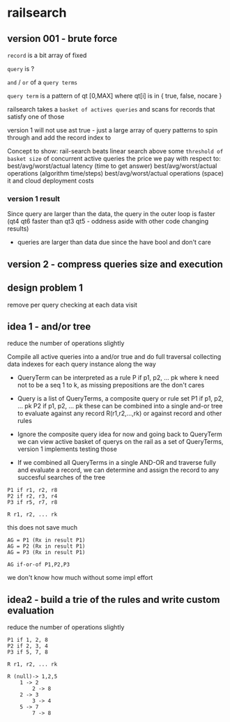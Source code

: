 # railsearch 
## version 001 - brute force

`record` is a bit array of fixed

`query` is ?

`and` / `or` of a `query terms` 

`query term` is a pattern of qt [0,MAX] where qt[i] is in { true, false, nocare }


railsearch takes a  `basket of actives queries`  and scans for records that satisfy one of those

version 1 will not use ast true - just a large array of query patterns to spin through and add the record index to

Concept to show:
rail-search beats linear search above some `threshold of basket size` of concurrent active queries
the price we pay with respect to:
best/avg/worst/actual latency (time to get answer)
best/avg/worst/actual operations (algorithm time/steps)
best/avg/worst/actual operations (space)
it and cloud deployment costs

### version 1  result 
Since query are larger than the data, the query in the outer loop is faster (qt4 qt6 faster than qt3 qt5 - oddness aside with other code changing results)

- queries are larger than data due since the have bool and don't care 


## version 2 - compress queries size and execution

## design problem 1
remove per query checking at each data visit

## idea 1 - and/or tree

reduce the number of operations slightly

Compile all active queries into a and/or true and do full traversal collecting data indexes for each query instance along the way

- QueryTerm can be interpreted as a rule P if p1, p2, ... pk where k need not to be a seq 1 to k, as missing prepositions are the don't cares

- Query is a list of QueryTerms, a composite query or rule set
P1 if p1, p2, ... pk
P2 if p1, p2, ... pk
these can be combined into a single and-or tree to evaluate against any record R(r1,r2,...,rk) or against record and other rules

- Ignore the composite query idea for now and going back to QueryTerm we can view active basket of querys on the rail as a set of QueryTerms, version 1 implements testing those

- If we combined all QueryTerms in a single AND-OR and traverse fully and evaluate a record, we can determine and assign the record to any succesful searches of the tree
```
P1 if r1, r2, r8
P2 if r2, r3, r4
P3 if r5, r7, r8

R r1, r2, ... rk
```
this does not save much
```
AG = P1 (Rx in result P1)
AG = P2 (Rx in result P1)
AG = P3 (Rx in result P1)

AG if-or-of P1,P2,P3
```
we don't know how much without some impl effort

## idea2 - build a trie of the rules and write custom evaluation

reduce the number of operations slightly

```
P1 if 1, 2, 8
P2 if 2, 3, 4
P3 if 5, 7, 8

R r1, r2, ... rk
```

```
R (null)-> 1,2,5
    1 -> 2
        2 -> 8
    2 -> 3
        3 -> 4
    5 -> 7
        7 -> 8
```